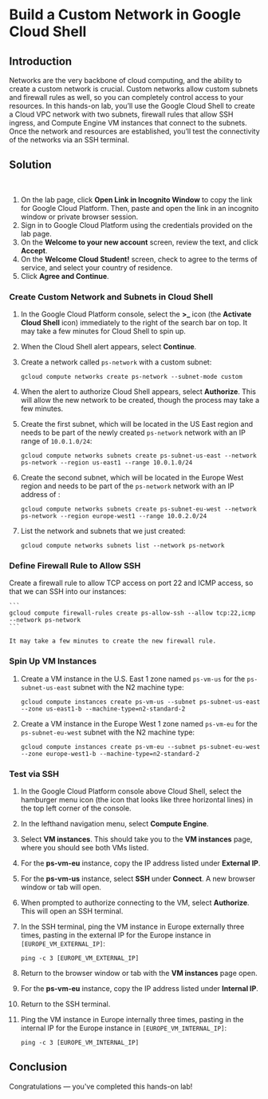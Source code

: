 # Build a Custom Network in Google Cloud Shell
 
## Introduction
 
Networks are the very backbone of cloud computing, and the ability to create a custom network is crucial. Custom networks allow custom subnets and firewall rules as well, so you can completely control access to your resources. In this hands-on lab, you’ll use the Google Cloud Shell to create a Cloud VPC network with two subnets, firewall rules that allow SSH ingress, and Compute Engine VM instances that connect to the subnets. Once the network and resources are established, you’ll test the connectivity of the networks via an SSH terminal.
 
## Solution
 
 1. On the lab page, click **Open Link in Incognito Window** to copy the link for Google Cloud Platform. Then, paste and open the link in an incognito window or private browser session.
 1. Sign in to Google Cloud Platform using the credentials provided on the lab page.
 1. On the **Welcome to your new account** screen, review the text, and click **Accept**. 
 1. On the **Welcome Cloud Student!** screen, check to agree to the terms of service, and select your country of residence.
 1. Click **Agree and Continue**.
 
### Create Custom Network and Subnets in Cloud Shell
 
1. In the Google Cloud Platform console, select the **>_** icon (the **Activate Cloud Shell** icon) immediately to the right of the search bar on top. It may take a few minutes for Cloud Shell to spin up.
2. When the Cloud Shell alert appears, select **Continue**.
3. Create a network called `ps-network` with a custom subnet:

    ```
    gcloud compute networks create ps-network --subnet-mode custom
    ```

4. When the alert to authorize Cloud Shell appears, select **Authorize**. This will allow the new network to be created, though the process may take a few minutes.
5. Create the first subnet, which will be located in the US East region and needs to be part of the newly created `ps-network` network with an IP range of `10.0.1.0/24`:

    ```
    gcloud compute networks subnets create ps-subnet-us-east --network ps-network --region us-east1 --range 10.0.1.0/24
    ```

6. Create the second subnet, which will be located in the Europe West region and needs to be part of the `ps-network` network with an IP address of :

    ```
    gcloud compute networks subnets create ps-subnet-eu-west --network ps-network --region europe-west1 --range 10.0.2.0/24
    ```

7. List the network and subnets that we just created:

    ```
    gcloud compute networks subnets list --network ps-network
    ```

### Define Firewall Rule to Allow SSH
 
Create a firewall rule to allow TCP access on port 22 and ICMP access, so that we can SSH into our instances:

    ```
    gcloud compute firewall-rules create ps-allow-ssh --allow tcp:22,icmp --network ps-network
    ```
    
    It may take a few minutes to create the new firewall rule.

### Spin Up VM Instances
 
1. Create a VM instance in the U.S. East 1 zone named `ps-vm-us` for the `ps-subnet-us-east` subnet with the N2 machine type:

    ```
    gcloud compute instances create ps-vm-us --subnet ps-subnet-us-east --zone us-east1-b --machine-type=n2-standard-2
    ```
   
2. Create a VM instance in the Europe West 1 zone named `ps-vm-eu` for the `ps-subnet-eu-west` subnet with the N2 machine type:

    ```
    gcloud compute instances create ps-vm-eu --subnet ps-subnet-eu-west --zone europe-west1-b --machine-type=n2-standard-2
    ```
 
### Test via SSH

1. In the Google Cloud Platform console above Cloud Shell, select the hamburger menu icon (the icon that looks like three horizontal lines) in the top left corner of the console.
2. In the lefthand navigation menu, select **Compute Engine**.
3. Select **VM instances**. This should take you to the **VM instances** page, where you should see both VMs listed.
4. For the **ps-vm-eu** instance, copy the IP address listed under **External IP**.
5. For the **ps-vm-us** instance, select **SSH** under **Connect**. A new browser window or tab will open.
6. When prompted to authorize connecting to the VM, select **Authorize**. This will open an SSH terminal.
7. In the SSH terminal, ping the VM instance in Europe externally three times, pasting in the external IP for the Europe instance in `[EUROPE_VM_EXTERNAL_IP]`:

    ```
    ping -c 3 [EUROPE_VM_EXTERNAL_IP]
    ```

8. Return to the browser window or tab with the **VM instances** page open.
9. For the **ps-vm-eu** instance, copy the IP address listed under **Internal IP**.
10. Return to the SSH terminal.
11. Ping the VM instance in Europe internally three times, pasting in the internal IP for the Europe instance in `[EUROPE_VM_INTERNAL_IP]`:

    ```
    ping -c 3 [EUROPE_VM_INTERNAL_IP] 
    ```

## Conclusion
 
Congratulations — you've completed this hands-on lab!
